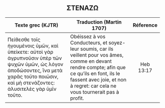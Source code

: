<h2 align="center">ΣΤΕΝΑΖΩ</h2>

|Texte grec (KJTR)|Traduction (Martin 1707)|Réference|
|-----|-----|:---:
Πείθεσθε τοῖς ἡγουμένοις ὑμῶν, καὶ ὑπείκετε: αὐτοὶ γὰρ ἀγρυπνοῦσιν ὑπὲρ τῶν ψυχῶν ὑμῶν, ὡς λόγον ἀποδώσοντες, ἵνα μετὰ χαρᾶς τοῦτο ποιῶσιν, καὶ μὴ στενάζοντες: ἀλυσιτελὲς γὰρ ὑμῖν τοῦτο.|Obéissez à vos Conducteurs, et soyez-leur soumis, car ils veillent pour vos âmes, comme en devant rendre compte; afin que ce qu’ils en font, ils le fassent avec joie, et non à regret: car cela ne vous tournerait pas à profit.|Heb 13:17|Μὴ στενάζετε κατʼ ἀλλήλων, ἀδελφοί, ἵνα μὴ κατακριθῆτε: ἰδού, ὁ κριτὴς πρὸ τῶν θυρῶν ἕστηκεν.|_Mes_ frères, ne vous plaignez point les uns des autres, afin que vous ne soyez point condamnés: voilà, le juge se tient à la porte.|Jc 5:9|